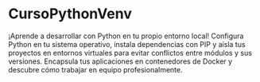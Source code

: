 # CursoPythonVenv
¡Aprende a desarrollar con Python en tu propio entorno local! Configura Python en tu sistema operativo, instala dependencias con PIP y aísla tus proyectos en entornos virtuales para evitar conflictos entre módulos y sus versiones. Encapsula tus aplicaciones en contenedores de Docker y descubre cómo trabajar en equipo profesionalmente.
